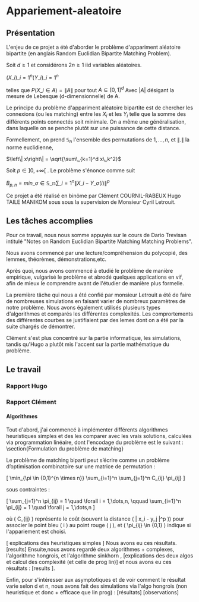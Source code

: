 # Appariement-aleatoire
## Présentation
L'enjeu de ce projet a été d'aborder le problème d'appariment aléatoire bipartite (en anglais Random Euclidian Bipartite Matching Problem).

Soit $d \geq 1$ et considérons $2n \geq 1$ iid variables aléatoires.

$(X\_i)\_{i=1}^{n} (Y\_i)\_{i=1}^{n}$

telles que $P(X\_i \in A) = \left\|A\right\|$ pour tout $A \subseteq [0,1]^d$
Avec $|A|$ désigant la mesure de Lebesque (d-dimensionnelle) de A.

Le principe du problème d'appariment aléatoire bipartite est de chercher les connexions (ou les matching) entre les $X_i$ et les $Y_i$ telle que la somme des différents points connectés soit minimale. On a même une généralisation, dans laquelle on se penche plutôt sur une puissance de cette distance.

Formellement, on prend $\mathbb{S}_n$ l'ensemble des permutations de ${1,...,n}$, et $\left\| .\right\|$ la norme euclidienne,

$\left\| x\right\| = \sqrt{\sum\_{k=1}^d x\_k^2}$

Soit $p\in ]0,+\infty[$ . Le problème s'énonce comme suit

$B_{p,n} = min \_{\sigma\in \mathbb{S\_n}}\sum\_{i=1}^n\left\|X\_i-Y\_ \sigma (i)\right\| ^p$

Ce projet a été réalisé en binôme par Clément COURNIL-RABEUX Hugo TAILE MANIKOM sous sous la supervision de Monsieur Cyril Letrouit.


## Les tâches accomplies

Pour ce travail, nous nous somme appuyés sur le cours de Dario Trevisan intitulé "Notes on Random Euclidian Bipartite Matching Matching Problems".

Nous avons commencé par une lecture/compréhension du polycopié, des lemmes, théorèmes, démonstrations,etc.

Après quoi, nous avons commencé à etudié le problème de manière empirique, vulgarisé le problème et abrodé quelques applications en vif, afin de mieux le comprendre avant de l'étudier de manière plus formelle.

La première tâche qui nous a été confié par monsieur Letrouit a été de faire de nombreuses simulations en faisant varier de nombreux paramètres de notre problème. Nous avons également utilisés plusieurs types d'algorithmes et comparés les différentes complexités. Les comprortements des différentes courbes se justifiaient par des lemes dont on a été par la suite chargés de démontrer.

Clément s'est plus concentré sur la partie informatique, les simulations, tandis qu'Hugo a plutôt mis l'accent sur la partie mathématique du problème.

## Le travail

### Rapport Hugo

### Rapport Clément

#### Algorithmes 

Tout d'abord, j'ai commencé à implémenter différents algorithmes heuristiques simples et des les comparer avec les vrais solutions, calculées via programmation linéaire, dont l'encodage du problème est le suivant : 
\section{Formulation du problème de matching}

Le problème de matching biparti peut s’écrire comme un problème d’optimisation combinatoire sur une matrice de permutation :

\[
\min_{\pi \in \{0,1\}^{n \times n}} \sum_{i=1}^n \sum_{j=1}^n C_{ij} \pi_{ij}
\]

sous contraintes :

\[
\sum_{j=1}^n \pi_{ij} = 1 \quad \forall i = 1,\dots,n, \qquad
\sum_{i=1}^n \pi_{ij} = 1 \quad \forall j = 1,\dots,n
\]

où \( C_{ij} \) représente le coût (souvent la distance \( \| x_i - y_j \|^p \)) pour associer le point bleu \( i \) au point rouge \( j \), et \( \pi_{ij} \in \{0,1\} \) indique si l'appariement est choisi.


[ explications des heuristiques simples ]
Nous avons eu ces résultats. [results]
Ensuite,nous avons regardé deux algorithmes + complexes, l'algorithme hongrois, et l'algorithme sinkhorn , [explications des deux algos et calcul des complexité (et celle de prog lin)]
et nous avons eu ces résultats :  [results ].

Enfin, pour s'intéresser aux asymptotiques et de voir comment le résultat varie selon d et n, nous avons fait des simulations via l'algo hongrois (non heuristique et donc + efficace que lin prog) : [résultats] [observations]
